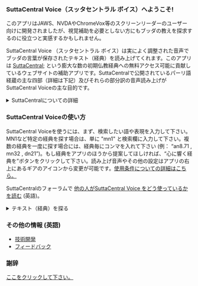 ### SuttaCentral Voice（スッタセントラル ボイス）へようこそ!

このアプリはJAWS、NVDAやChromeVox等のスクリーンリーダーのユーザー向けに開発されましたが、視覚補助を必要としない方にもブッダの教えを探求するのに役立つと実感するかもしれません。

SuttaCentral Voice （スッタセントラル ボイス）は実によく調整された音声でブッダの言葉が保存されたテキスト（経典）を読み上げてくれます。このアプリは <a href="https://suttacentral.net" target="_blank">SuttaCentral</a>; という膨大な数の初期仏教経典への無料アクセス可能に貢献しているウェブサイトの補助アプリです。SuttaCentralで公開されているパーリ語経蔵の主な四部（詳細は下記）及びそれらの部分訳の音声読み上げがSuttaCentral Voiceの主な目的です。

<details>
<summary>SuttaCentralについての詳細</summary>

* <a href="https://suttacentral.net/introduction" target="_blank">SuttaCentralの紹介</a> 
* <a href="https://suttacentral.net/methodology" target="_blank">SuttaCentralの方法論</a>
* <a href="https://suttacentral.net/numbering" target="_blank">SuttaCentralのナンバリング法</a>
* <a href="https://suttacentral.net/abbreviations" target="_blank">SuttaCentralで使用されている略語</a>
* <a href="https://suttacentral.net/acknowledgments" target="_blank">謝辞</a>

</details>

### SuttaCentral Voiceの使い方

SuttaCentral Voiceを使うには、まず、検索したい語や表現を入力して下さい。MN1など特定の経典を探す場合は、単に "mn1" と検索欄に入力して下さい。複数の経典を一度に探す場合には、経典毎にコンマを入れて下さい (例： “an8.71 <span aria-label="comma"> </span><span aria-hidden="true">,</span> mn32 <span aria-label="comma"> </span><span aria-hidden="true">,</span> dn21”)。もし経典をアプリのほうから提案してほしければ、“心に響く経典を”ボタンをクリックして下さい。読み上げ音声やその他の設定はアプリの右上にあるギアのアイコンから変更が可能です。<a href="/sc-voice/en/400-other">使用条件についての詳細はこちら。</a>

SuttaCentralのフォーラムで <a href="https://discourse.suttacentral.net/t/how-do-you-use-suttacentral-voice/12384" target="_blank">他の人がSuttaCentral Voice をどう使っているかを読む</a> (英語)。

<details>
<summary>テキスト（経典）を探る</summary>

SuttaCentralでは、ブッダの教えを記録したパーリ仏典のうち、経と律の二蔵についての概論を読むことができます。

* <a href="https://suttacentral.net/discourses" target="_blank">経蔵（説教）概論</a>
* <a href="https://suttacentral.net/vinaya" target="_blank">律蔵（僧の規則）概論</a>

また、SuttaCentralはパーリ語経典の詳細や機微を深く解説した手引書を多数公開しています。

* <a href="https://suttacentral.net/general-guide-sujato" target="_blank">パーリ語経典読者の手引書</a>
* <a href="https://suttacentral.net/dn-guide-sujato" target="_blank">長部―読み物及び編集作品としてのダンマ</a>
* <a href="https://suttacentral.net/mn-guide-sujato" target="_blank">中部―奥深い真実についての会話</a>
* <a href="https://suttacentral.net/sn-guide-sujato" target="_blank">相応部―仏教哲学の青写真</a>
* <a href="https://suttacentral.net/an-guide-sujato" target="_blank">増支部―日常に役立つ教え</a>

下記の索引や語彙集も検索に役立つかもしれません。

* <a href="https://suttacentral.net/subjects" target="_blank">用語・語句の索引</a>
* <a href="https://suttacentral.net/similes" target="_blank">喩えの索引</a>
* <a href="https://suttacentral.net/names" target="_blank">名前の索引</a>
* <a href="https://suttacentral.net/terminology" target="_blank">基本的なパーリ語語彙録</a>

</details>

### その他の情報 (英語)
* <a href="/sc-voice/en/400-other">技術開発</a>
* <a href="https://discourse.suttacentral.net/tags/sc-voice" target="_blank">フィードバック</a>

### 謝辞
[ここをクリックして下さい。](/sc-voice/en/401-acknowledgements)
